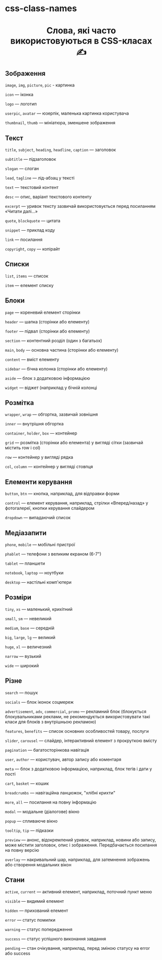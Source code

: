 # css-class-names
<h1 align="center">Слова, які часто використовуються в CSS-класах ✍️ </h1>

<h2>Зображення</h2>

`image`, `img`, `picture`, `pic` - картинка

`icon` — іконка

`logo` — логотип

`userpic`, `avatar` — юзерпік, маленька картинка користувача

`thumbnail`, `thumb` — мініатюра, зменшене зображення

<h2>Текст</h2>

`title`, `subject`, `heading`, `headline`, `caption` — заголовок

`subtitle` — підзаголовок

`slogan` — слоган

`lead`, `tagline` — лід-абзац у тексті

`text` — текстовий контент

`desc` — опис, варіант текстового контенту

`excerpt` — уривок тексту зазвичай використовується перед посиланням «Читати далі...»

`quote`, `blockquote` — цитата

`snippet` — приклад коду

`link` — посилання

`copyright`, `copy` — копірайт

<h2>Списки</h2>

`list`, `items` — список

`item` — елемент списку

<h2>Блоки</h2>

`page` — кореневий елемент сторінки

`header` — шапка (сторінки або елементу)

`footer` — підвал (сторінки або елементу)

`section` — контентний розділ (один з багатьох)

`main`, `body` — основна частина (сторінки або елементу)

`content` — вміст елементу

`sidebar` — бічна колонка (сторінки або елементу)

`aside` — блок з додатковою інформацією

`widget` — віджет (наприклад у бічній колонці

<h2>Розмітка</h2>

`wrapper`, `wrap` — обгортка, зазвичай зовнішня

`inner` — внутрішня обгортка

`container`, `holder`, `box` — контейнер

`grid` — розмітка (сторінки або елемента) у вигляді сітки (зазвичай містить row і col)

`row` — контейнер у вигляді рядка

`col`, `column` — контейнер у вигляді стовпця

<h2>Елементи керування</h2>

`button`, `btn` — кнопка, наприклад, для відправки форми

`control` — елемент керування, наприклад, стрілки «Вперед/назад» у фотогалереї, кнопки керування слайдером

`dropdown` — випадаючий список

<h2>Медіазапити</h2>

`phone`, `mobile` — мобільні пристрої

`phablet` — телефони з великим екраном (6-7")

`tablet` — планшети

`notebook`, `laptop` — ноутбуки

`desktop` — настільні комп'ютери

<h2>Розміри</h2>

`tiny`, `xs` — маленький, крихітний

`small`, `sm` — невеликий

`medium`, `base` — середній

`big`, `large`, `lg` — великий

`huge`, `xl` — величезний

`narrow` — вузький

`wide` — широкий

<h2>Різне</h2>

`search` — пошук

`socials` — блок іконок соцмереж

`advertisement`, `adv`, `commercial`, `promo` — рекламний блок (блокується блокувальниками реклами, не рекомендується використовувати такі класи для блоків з внутрішньою рекламою)

`features`, `benefits` — список основних особливостей товару, послуги

`slider`, `carousel` — слайдер, інтерактивний елемент з прокруткою вмісту

`pagination` — багатосторінкова навігація

`user`, `author` — користувач, автор запису або коментаря

`meta` — блок з додатковою інформацією, наприклад, блок тегів і дати у пості

`cart`, `basket` — кошик

`breadcrumbs` — навігаційна ланцюжок, "хлібні крихти"

`more`, `all` — посилання на повну інформацію

`modal` — модальне (діалогове) вікно

`popup` — спливаюче вікно

`tooltip`, `tip` — підказки

`preview` — анонс, відокремлений уривок, наприклад, новини або запису, може містити заголовок, опис і зображення. Передбачається посилання на повну версію

`overlay` — накривальний шар, наприклад, для затемнення зображень або створення модальних вікон

<h2>Стани</h2>

`active`, `current` — активний елемент, наприклад, поточний пункт меню

`visible` — видимий елемент

`hidden` — прихований елемент

`error` — статус помилки

`warning` — статус попередження

`success` — статус успішного виконання завдання

`pending` — стан очікування, наприклад, перед зміною статусу на error або success
